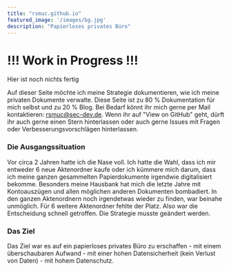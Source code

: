 ```yaml
---
title: "rsmuc.github.io"
featured_image: '/images/bg.jpg'
description: "Papierloses privates Büro"
---
```


# !!! Work in Progress !!!

Hier ist noch nichts fertig

Auf dieser Seite möchte ich meine Strategie dokumentieren, wie ich meine privaten Dokumente verwalte. Diese Seite ist zu 80 % Dokumentation für mich selbst und zu 20 % Blog. Bei Bedarf könnt ihr mich gerne per Mail kontaktieren: <rsmuc@sec-dev.de>. Wenn ihr auf "View on GitHub" geht, dürft ihr auch gerne einen Stern hinterlassen oder auch gerne Issues mit Fragen oder Verbesserungsvorschlägen hinterlassen.

### Die Ausgangssituation

Vor circa 2 Jahren hatte ich die Nase voll. Ich hatte die Wahl, dass ich mir entweder 6 neue Aktenordner kaufe oder ich kümmere mich darum, dass ich meine ganzen gesammelten Papierdokumente irgendwie digitalisiert bekomme. Besonders meine Hausbank hat mich die letzte Jahre mit Kontoauszügen und allen möglichen anderen Dokumenten bombadiert. In den ganzen Aktenordnern noch irgendetwas wieder zu finden, war beinahe unmöglich. Für 6 weitere Aktenordner fehlte der Platz.
Also war die Entscheidung schnell getroffen. Die Strategie musste geändert werden.

### Das Ziel

Das Ziel war es auf ein papierloses privates Büro zu erschaffen - mit einem überschaubaren Aufwand - mit einer hohen Datensicherheit (kein Verlust von Daten) - mit hohem Datenschutz.


